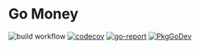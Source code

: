 # Go Money

![build workflow](https://github.com/ft-t/go-money/actions/workflows/general.yaml/badge.svg?branch=master)
[![codecov](https://codecov.io/gh/ft-t/go-money/graph/badge.svg?token=pas79tP0Dr)](https://codecov.io/gh/ft-t/go-money)
[![go-report](https://img.shields.io/badge/go%20report-A+-brightgreen.svg?style=flat)](https://img.shields.io/badge/go%20report-A+-brightgreen.svg?style=flat)
[![PkgGoDev](https://pkg.go.dev/badge/github.com/ft-t/go-money)](https://pkg.go.dev/github.com/ft-t/go-money?tab=doc)
